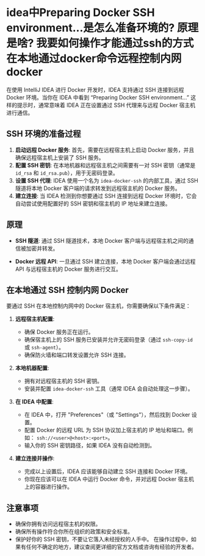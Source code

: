 # idea中Preparing Docker SSH environment...是怎么准备环境的? 原理是啥? 我要如何操作才能通过ssh的方式在本地通过docker命令远程控制内网docker

在使用 IntelliJ IDEA 进行 Docker 开发时，IDEA 支持通过 SSH 连接到远程 Docker 环境。当你在 IDEA 中看到 “Preparing Docker SSH environment...” 这样的提示时，通常意味着 IDEA 正在设置通过 SSH 代理来与远程 Docker 宿主机进行通信。

## SSH 环境的准备过程

1. **启动远程 Docker 服务**: 首先，需要在远程宿主机上启动 Docker 服务，并且确保远程宿主机上安装了 SSH 服务。
2. **配置 SSH 密钥**: 在本地机器和远程宿主机之间需要有一对 SSH 密钥（通常是 `id_rsa` 和 `id_rsa.pub`），用于无密码登录。
3. **设置 SSH 代理**: IDEA 使用一个名为 `idea-docker-ssh` 的内部工具，通过 SSH 隧道将本地 Docker 客户端的请求转发到远程宿主机的 Docker 服务。
4. **建立连接**: 当 IDEA 检测到你想要通过 SSH 连接到远程 Docker 环境时，它会自动尝试使用配置好的 SSH 密钥和宿主机的 IP 地址来建立连接。

## 原理

- **SSH 隧道**: 通过 SSH 隧道技术，本地 Docker 客户端与远程宿主机之间的通信被加密并转发。

- **Docker 远程 API**: 一旦通过 SSH 建立连接，本地 Docker 客户端会通过远程 API 与远程宿主机的 Docker 服务进行交互。

## 在本地通过 SSH 控制内网 Docker

要通过 SSH 在本地控制内网中的 Docker 宿主机，你需要确保以下条件满足：

1. **远程宿主机配置**:

   - 确保 Docker 服务正在运行。
   - 确保宿主机上的 SSH 服务已安装并允许无密码登录（通过 `ssh-copy-id` 或 `ssh-agent`）。
   - 确保防火墙和端口转发设置允许 SSH 连接。
2. **本地机器配置**:
   - 拥有对远程宿主机的 SSH 密钥。
   - 安装并配置 `idea-docker-ssh` 工具（通常 IDEA 会自动处理这一步骤）。
3. **在 IDEA 中配置**:
   - 在 IDEA 中，打开 "Preferences"（或 "Settings"），然后找到 Docker 设置。
   - 配置 Docker 的远程 URL 为 SSH 协议加上宿主机的 IP 地址和端口。例如： `ssh://<user>@<host>:<port>`。
   - 输入你的 SSH 密钥路径，如果 IDEA 没有自动检测到。
4. **建立连接并操作**:
   - 完成以上设置后，IDEA 应该能够自动建立 SSH 连接和 Docker 环境。
   - 你现在应该可以在 IDEA 中运行 Docker 命令，并对远程 Docker 宿主机上的容器进行操作。
  
## 注意事项

- 确保你拥有访问远程宿主机的权限。
- 确保所有操作符合你所在组织的政策和安全标准。
- 保护好你的 SSH 密钥，不要让它落入未经授权的人手中。
在操作过程中，如果有任何不确定的地方，建议查阅更详细的官方文档或咨询有经验的开发者。
